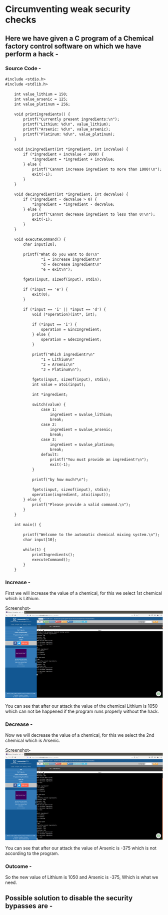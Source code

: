 # Circumventing weak security checks

## Here we have given a C program of a Chemical factory control software on which we have perform a hack -

### Source Code -

``` 
#include <stdio.h>
#include <stdlib.h>
 
    int value_lithium = 150;
    int value_arsenic = 125;
    int value_platinum = 256;
 
    void printIngredients() {
        printf("Currently present ingredients:\n");
        printf("Lithium: %d\n", value_lithium);
        printf("Arsenic: %d\n", value_arsenic);
        printf("Platinum: %d\n", value_platinum);
    }
 
    void incIngredient(int *ingredient, int incValue) {
        if (*ingredient + incValue < 1000) {
            *ingredient = *ingredient + incValue;
        } else {
            printf("Cannot increase ingredient to more than 1000!\n");
            exit(-1);
        }
    }
 
    void decIngredient(int *ingredient, int decValue) {
        if (*ingredient - decValue > 0) {
            *ingredient = *ingredient - decValue;
        } else {
            printf("Cannot decrease ingredient to less than 0!\n");
            exit(-1);
        }
    }
 
    void executeCommand() {
        char input[20];
 
        printf("What do you want to do?\n"
                "i = increase ingredient\n"
                "d = decrease ingredient\n"
                "e = exit\n");
 
        fgets(input, sizeof(input), stdin);
         
        if (*input == 'e') {
            exit(0);
        }
         
        if (*input == 'i' || *input == 'd') {
            void (*operation)(int*, int);
 
            if (*input == 'i') {
                operation = &incIngredient;
            } else {
                operation = &decIngredient;
            }
 
            printf("Which ingredient?\n"
                "1 = Lithium\n"
                "2 = Arsenic\n"
                "3 = Platinum\n");
             
            fgets(input, sizeof(input), stdin);
            int value = atoi(input);
     
            int *ingredient;
 
            switch(value) {
                case 1:
                    ingredient = &value_lithium;
                    break;
                case 2:
                    ingredient = &value_arsenic;
                    break;
                case 3:
                    ingredient = &value_platinum;
                    break;
                default:
                    printf("You must provide an ingredient!\n");
                    exit(-1);
            }
 
            printf("by how much?\n");
 
            fgets(input, sizeof(input), stdin);
            operation(ingredient, atoi(input));
        } else {
            printf("Please provide a valid command.\n");
        }
    }
 
    int main() {
 
        printf("Welcome to the automatic chemical mixing system.\n");
        char input[10];
 
        while(1) {
            printIngredients();
            executeCommand();
        }
    }

```
### Increase - 

First we will increase the value of a chemical, for this we select 1st chemical which is Lithium. 

Screenshot-   
![Screenshot](increasevalue.png)

You can see that after our attack the value of the chemical Lithium is 1050 which can not be happened if the program runs properly without the hack.

### Decrease -

Now we will decrease the value of a chemical, for this we select the 2nd chemical which is Arsenic.

Screenshot-   
![Screenshot](decrease.png)

You can see that after our attack the value of Arsenic is -375 which is not according to the program.

### Outcome -

So the new value of Lithium is 1050 and Arsenic is -375, Which is what we need. 

## Possible solution to disable the security bypasses are - 

